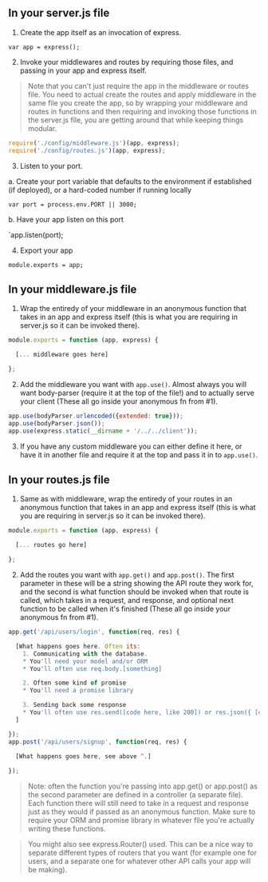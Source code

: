 ## In your server.js file

1. Create the app itself as an invocation of express.

`var app = express();`

2. Invoke your middlewares and routes by requiring those files, and passing in your app and express itself.

> Note that you can't just require the app in the middleware or routes file. You need to actual create the routes and apply middleware in the same file you create the app, so by wrapping your middleware and routes in functions and then requiring and invoking those functions in the server.js file, you are getting around that while keeping things modular.

```js
require('./config/middleware.js')(app, express);
require('./config/routes.js')(app, express);
```

3. Listen to your port.

a. Create your port variable that defaults to the environment if established (if deployed), or a hard-coded number if running locally

`var port = process.env.PORT || 3000;`

b. Have your app listen on this port

`app.listen(port);

4. Export your app

`module.exports = app;`


## In your middleware.js file

1. Wrap the entiredy of your middleware in an anonymous function that takes in an app and express itself (this is what you are requiring in server.js so it can be invoked there).

```js
module.exports = function (app, express) {

  [... middleware goes here]

};
```

2. Add the middleware you want with `app.use()`.
Almost always you will want body-parser (require it at the top of the file!) and to actually serve your client (These all go inside your anonymous fn from #1).

```js
app.use(bodyParser.urlencoded({extended: true}));
app.use(bodyParser.json());
app.use(express.static(__dirname + '/../../client'));
```

3. If you have any custom middleware you can either define it here, or have it in another file and require it at the top and pass it in to `app.use()`.

## In your routes.js file

1. Same as with middleware, wrap the entiredy of your routes in an anonymous function that takes in an app and express itself (this is what you are requiring in server.js so it can be invoked there).

```js
module.exports = function (app, express) {

  [... routes go here]

};
```

2. Add the routes you want with `app.get()` and `app.post()`. The first parameter in these will be a string showing the API route they work for, and the second is what function should be invoked when that route is called, which takes in a request, and response, and optional next function to be called when it's finished (These all go inside your anonymous fn from #1).

```js
app.get('/api/users/login', function(req, res) {

  [What happens goes here. Often its:
    1. Communicating with the database.
    * You'll need your model and/or ORM
    * You'll often use req.body.[something]

    2. Often some kind of promise
    * You'll need a promise library

    3. Sending back some response
    * You'll often use res.send([code here, like 200]) or res.json({ [etc...] }) to explicitly send back data
  ]

});
app.post('/api/users/signup', function(req, res) {
  
  [What happens goes here, see above ^.]

});
```

> Note: often the function you're passing into app.get() or app.post() as the second parameter are defined in a controller (a separate file). Each function there will still need to take in a request and response just as they would if passed as an anonymous function. Make sure to require your ORM and promise library in whatever file you're actually writing these functions.

> You might also see express.Router() used. This can be a nice way to separate different types of routers that you want (for example one for users, and a separate one for whatever other API calls your app will be making).